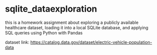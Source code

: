 # sqlite_dataexploration
this is a homework assignment about exploring a publicly available healthcare dataset, loading it into a local SQLite database, and applying SQL queries using Python with Pandas

dataset link: https://catalog.data.gov/dataset/electric-vehicle-population-data
